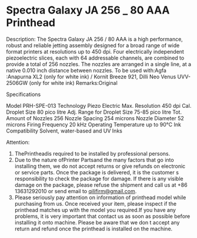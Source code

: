 # Spectra Galaxy JA 256 _ 80 AAA Printhead

Description:
The Spectra Galaxy JA 256 / 80 AAA is a high performance, robust and reliable jetting assembly designed for a broad range of wide format printers at resolutions up to 450 dpi. Four electrically independent piezoelectric slices, each with 64 addressable channels, are combined to provide a total of 256 nozzles. The nozzles are arranged in a single line, at a native 0.010 inch distance between nozzles.
To be used with:Agfa :Anapurna XL2 (only for white ink) / Kornit Breeze 921, Dilli Neo Venus UVV-2506GW (only for white ink)
Remarks:Original

Specifications

Model	PRH-SPE-013
Technology	Piezo Electric
Max. Resolution	450 dpi
Cal. Droplet Size	80 pico litre
Adj. Range for Droplet Size	75-85 pico litre
Tot. Amount of Nozzles	256
Nozzle Spacing	254 microns
Nozzle Diameter	52 microns
Firing Frequency	20 kHz
Operating Temperature	up to 90°C
Ink Compatibility	Solvent, water-based and UV Inks


Attention:
1. ThePrintheadis required to be installed by professional persons.
2. Due to the nature ofPrinter Partsand the many factors that go into installing them, we do not accept returns or give refunds on electronic or service parts. Once the package is delivered, it is the customer s responsibility to check the package for damage. If there is any visible damage on the package, please refuse the shipment and call us at +86 13631292010 or send email to qilifirm@gmail.com.
3. Please seriously pay attention on information of printhead model while purchasing from us. Once received your item, please inspect if the printhead matches up with the model you required.If you have any problems, it is very important that contact us as soon as possible before installing it onto machine. Please be aware that we don t accept any return and refund once the printhead is installed on the machine.
